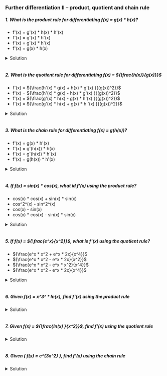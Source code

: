 ### Further differentiation II – product, quotient and chain rule

##### 1. What is the product rule for differentiating f(x) = g(x) \* h(x)?

- f'(x) = g'(x) \* h(x) \* h'(x)
- f'(x) = g'(x) \* h'(x)
- f'(x) = g'(x) \* h'(x)
- f'(x) = g(x) \* h(x)

<details>
  <summary>Solution</summary>

The correct answer is:

✅ **\( f'(x) = g'(x) h(x) + g(x) h'(x) \)**

**Product Rule for Differentiation**

If you have a function that is the product of two differentiable functions:

\[
f(x) = g(x) \cdot h(x)
\]

Then, the **product rule** states:

\[
f'(x) = g'(x) h(x) + g(x) h'(x)
\]

**Explanation:**

- \( g'(x) h(x) \) accounts for the rate of change of \( g(x) \) while keeping \( h(x) \) constant.
- \( g(x) h'(x) \) accounts for the rate of change of \( h(x) \) while keeping \( g(x) \) constant.

**Example:**

If \( f(x) = x^2 \cdot \sin x \), then using the product rule:

\[
f'(x) = (2x) \sin x + x^2 \cos x
\]

Thus, the correct choice follows this structure:

\[
\mathbf{f'(x) = g'(x) h(x) + g(x) h'(x)}
\] 🚀

  </br>

</details>

</br>

##### 2. What is the quotient rule for differentiating f(x) = ${\frac{h(x)}{g(x)}}$

- f'(x) = ${\frac{h'(x) * g(x) + h(x) * g'(x) }{(g(x))^2}}$
- f'(x) = ${\frac{h'(x) * g(x) - h(x) * g'(x) }{(g(x))^2}}$
- f'(x) = ${\frac{g'(x) * h(x) - g(x) * h'(x) }{(g(x))^2}}$
- f'(x) = ${\frac{g'(x) * h(x) + g(x) * h '(x) }{(g(x))^2}}$

<details>
  <summary>Solution</summary>

The correct answer is:

✅ **\( f'(x) = \frac{h'(x) g(x) - h(x) g'(x)}{(g(x))^2} \)**

**Quotient Rule for Differentiation**

If you have a function that is the **quotient** of two differentiable functions:

\[
f(x) = \frac{h(x)}{g(x)}
\]

Then, the **quotient rule** states:

\[
f'(x) = \frac{h'(x) g(x) - h(x) g'(x)}{(g(x))^2}
\]

**Explanation:**

- **\( h'(x) g(x) \)** → Derivative of the numerator times the denominator.
- **\( h(x) g'(x) \)** → Numerator times the derivative of the denominator.
- **The denominator squared: \( (g(x))^2 \)** ensures the fraction is properly differentiated.

**Example:**

If
\[
f(x) = \frac{x^2}{x+1}
\]
Then using the quotient rule:

- \( h(x) = x^2 \), so \( h'(x) = 2x \)
- \( g(x) = x+1 \), so \( g'(x) = 1 \)

Applying the formula:
\[
f'(x) = \frac{(2x)(x+1) - (x^2)(1)}{(x+1)^2}
\]

\[
= \frac{2x^2 + 2x - x^2}{(x+1)^2}
\]

\[
= \frac{x^2 + 2x}{(x+1)^2}
\]

Thus, the correct answer is:

\[
\mathbf{f'(x) = \frac{h'(x) g(x) - h(x) g'(x)}{(g(x))^2}}
\] 🚀

  </br>

</details>

</br>

##### 3. What is the chain rule for differentiating f(x) = g(h(x))?

- f'(x) = g(x) \* h'(x)
- f'(x) = g'(h(x)) \* h(x)
- f'(x) = g'(h(x)) \* h'(x)
- f'(x) = g(h(x)) \* h'(x)

<details>
  <summary>Solution</summary>

The correct answer is:

✅ **\( f'(x) = g'(h(x)) \cdot h'(x) \)**

**Chain Rule for Differentiation**

If you have a **composite function**:

\[
f(x) = g(h(x))
\]

Then, the **chain rule** states:

\[
f'(x) = g'(h(x)) \cdot h'(x)
\]

**Explanation:**

- **\( g'(h(x)) \)** → Differentiate the outer function \( g(x) \), keeping the inner function \( h(x) \) unchanged.
- **\( h'(x) \)** → Differentiate the inner function \( h(x) \).

**Example:**

If
\[
f(x) = \sin(x^2)
\]
Then:

- **Outer function**: \( g(x) = \sin x \) → \( g'(x) = \cos x \)
- **Inner function**: \( h(x) = x^2 \) → \( h'(x) = 2x \)

Applying the chain rule:

\[
f'(x) = \cos(x^2) \cdot 2x
\]

\[
= 2x \cos(x^2)
\]

**Final Answer:**

\[
\mathbf{f'(x) = g'(h(x)) \cdot h'(x)}
\] 🚀

  </br>

</details>

</br>

##### 4. If f(x) = sin(x) \* cos(x), what id f'(x) using the product rule?

- cos(x) \* cos(x) + sin(x) \* sin(x)
- cos^2^(x) - sin^2^(x)
- cos(x) - sin(x)
- cos(x) \* cos(x) - sin(x) \* sin(x)

<details>
  <summary>Solution</summary>

To differentiate \( f(x) = \sin(x) \cdot \cos(x) \) using the **product rule**, we follow these steps:

**Step 1: Recall the Product Rule**
The **product rule** states:

\[
f'(x) = g'(x) h(x) + g(x) h'(x)
\]

For \( f(x) = \sin(x) \cdot \cos(x) \), let:

- \( g(x) = \sin(x) \), so \( g'(x) = \cos(x) \).
- \( h(x) = \cos(x) \), so \( h'(x) = -\sin(x) \).

**Step 2: Apply the Product Rule**
\[
f'(x) = (\cos(x) \cdot \cos(x)) + (\sin(x) \cdot (-\sin(x)))
\]

\[
= \cos^2(x) - \sin^2(x)
\]

**Final Answer:**
✅ **\( \cos^2(x) - \sin^2(x) \)**

Thus, the correct choice is:
**\( \mathbf{\cos^2(x) - \sin^2(x)} \)** 🎯

This is also known as the **double-angle identity** for cosine:
\[
\cos(2x) = \cos^2(x) - \sin^2(x)
\]

  </br>

</details>

</br>

##### 5. If f(x) = ${\frac{e^x}{x^2}}$, what is f'(x) using the quotient rule?

- ${\frac{e^x * x^2 + e^x * 2x}{x^4}}$
- ${\frac{e^x * x^2 - e^x * 2x}{x^2}}$
- ${\frac{e^x * x^2 - e^x * x^2}{x^4}}$
- ${\frac{e^x * x^2 - e^x * 2x}{x^4}}$

<details>
  <summary>Solution</summary>

To differentiate \( f(x) = \frac{e^x}{x^2} \) using the **quotient rule**, follow these steps:

**Step 1: Recall the Quotient Rule**

For a function of the form:

\[
f(x) = \frac{h(x)}{g(x)}
\]

The **quotient rule** states:

\[
f'(x) = \frac{h'(x) g(x) - h(x) g'(x)}{(g(x))^2}
\]
**Step 2: Identify \( h(x) \) and \( g(x) \)**

- **Numerator**: \( h(x) = e^x \)

  - Derivative: \( h'(x) = e^x \)

- **Denominator**: \( g(x) = x^2 \)
  - Derivative: \( g'(x) = 2x \)

**Step 3: Apply the Quotient Rule**

\[
f'(x) = \frac{e^x \cdot x^2 - e^x \cdot 2x}{x^4}
\]

**Final Answer:**

✅ **\( \frac{e^x \cdot x^2 - e^x \cdot 2x}{x^4} \)**

Thus, the correct choice is:
**\( \mathbf{\frac{e^x x^2 - e^x 2x}{x^4}} \)** 🎯

  </br>

</details>

</br>

##### 6. Given f(x) = x^3^ \* In(x), find f'(x) using the product rule

<details>
  <summary>Solution</summary>

To differentiate \( f(x) = x^3 \cdot \ln(x) \) using the **product rule**, follow these steps:

### **Step 1: Recall the Product Rule**

For a function of the form:

\[
f(x) = g(x) \cdot h(x)
\]

The **product rule** states:

\[
f'(x) = g'(x) h(x) + g(x) h'(x)
\]

**Step 2: Identify \( g(x) \) and \( h(x) \)**

- \( g(x) = x^3 \)

  - Derivative: \( g'(x) = 3x^2 \)

- \( h(x) = \ln(x) \)
  - Derivative: \( h'(x) = \frac{1}{x} \)

**Step 3: Apply the Product Rule**
\[
f'(x) = (3x^2 \cdot \ln(x)) + (x^3 \cdot \frac{1}{x})
\]

\[
= 3x^2 \ln(x) + x^2
\]

**Final Answer:**
\[
\mathbf{f'(x) = 3x^2 \ln(x) + x^2}
\] 🚀

  </br>

</details>

</br>

##### 7. Given f(x) = ${\frac{In(x) }{x^2}}$, find f'(x) using the quotient rule

<details>
  <summary>Solution</summary>

To differentiate \( f(x) = \frac{\ln(x)}{x^2} \) using the **quotient rule**, follow these steps:

**Step 1: Recall the Quotient Rule**

For a function of the form:

\[
f(x) = \frac{h(x)}{g(x)}
\]

The **quotient rule** states:

\[
f'(x) = \frac{h'(x) g(x) - h(x) g'(x)}{(g(x))^2}
\]

**Step 2: Identify \( h(x) \) and \( g(x) \)**

- **Numerator**: \( h(x) = \ln(x) \)

  - Derivative: \( h'(x) = \frac{1}{x} \)

- **Denominator**: \( g(x) = x^2 \)
  - Derivative: \( g'(x) = 2x \)

**Step 3: Apply the Quotient Rule**

\[
f'(x) = \frac{\left( \frac{1}{x} \cdot x^2 \right) - \left( \ln(x) \cdot 2x \right)}{(x^2)^2}
\]
**Step 4: Simplify**

\[
f'(x) = \frac{x - 2x\ln(x)}{x^4}
\]

Factor out \( x \) in the numerator:

\[
f'(x) = \frac{x(1 - 2\ln(x))}{x^4}
\]

Cancel one \( x \) from numerator and denominator:

\[
f'(x) = \frac{1 - 2\ln(x)}{x^3}
\]

**Final Answer:**

\[
\mathbf{f'(x) = \frac{1 - 2\ln(x)}{x^3}}
\] 🚀

  </br>

</details>

</br>

##### 8. Given \( f(x) = e^{3x^2} \), find f'(x) using the chain rule

<details>
  <summary>Solution</summary>

To differentiate \( f(x) = e^{3x^2} \) using the **chain rule**, follow these steps:

**Step 1: Recall the Chain Rule**
For a composite function:

\[
f(x) = g(h(x))
\]

The **chain rule** states:

\[
f'(x) = g'(h(x)) \cdot h'(x)
\]
**Step 2: Identify the Inner and Outer Functions**

- **Outer function**: \( g(x) = e^x \)
  - Derivative: \( g'(x) = e^x \)
- **Inner function**: \( h(x) = 3x^2 \)
  - Derivative: \( h'(x) = 6x \)
    **Step 3: Apply the Chain Rule**
    \[
    f'(x) = e^{3x^2} \cdot 6x
    \]

**Final Answer:**
\[
\mathbf{f'(x) = 6x e^{3x^2}}
\] 🚀

  </br>

</details>

</br>
